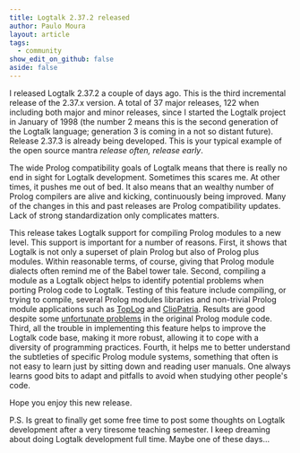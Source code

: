 ```yaml
---
title: Logtalk 2.37.2 released
author: Paulo Moura
layout: article
tags:
  - community
show_edit_on_github: false
aside: false
---
```


I released Logtalk 2.37.2 a couple of days ago. This is the third incremental release of the 2.37.x version. A total of 37 major releases, 122 when including both major and minor releases, since I started the Logtalk project in January of 1998 (the number 2 means this is the second generation of the Logtalk language; generation 3 is coming in a not so distant future). Release 2.37.3 is already being developed. This is your typical example of the open source mantra _release often, release early_.

The wide Prolog compatibility goals of Logtalk means that there is really no end in sight for Logtalk development. Sometimes this scares me. At other times, it pushes me out of bed. It also means that an wealthy number of Prolog compilers are alive and kicking, continuously being improved. Many of the changes in this and past releases are Prolog compatibility updates. Lack of strong standardization only complicates matters.

This release takes Logtalk support for compiling Prolog modules to a new level. This support is important for a number of reasons. First, it shows that Logtalk is not only a superset of plain Prolog but also of Prolog plus modules. Within reasonable terms, of course, giving that Prolog module dialects often remind me of the Babel tower tale. Second, compiling a module as a Logtalk object helps to identify potential problems when porting Prolog code to Logtalk. Testing of this feature include compiling, or trying to compile, several Prolog modules libraries and non-trivial Prolog module applications such as [TopLog](http://www.doc.ic.ac.uk/~jcs06/TopLog/) and [ClioPatria](http://e-culture.multimedian.nl/software/ClioPatria.shtml). Results are good despite some [unfortunate problems](../../06/26/prolog-compilers-are-too-permissive.html) in the original Prolog module code. Third, all the trouble in implementing this feature helps to improve the Logtalk code base, making it more robust, allowing it to cope with a diversity of programming practices. Fourth, it helps me to better understand the subtleties of specific Prolog module systems, something that often is not easy to learn just by sitting down and reading user manuals. One always learns good bits to adapt and pitfalls to avoid when studying other people's code.

Hope you enjoy this new release.

P.S. Is great to finally get some free time to post some thoughts on Logtalk development after a very tiresome teaching semester. I keep dreaming about doing Logtalk development full time. Maybe one of these days&#8230;
